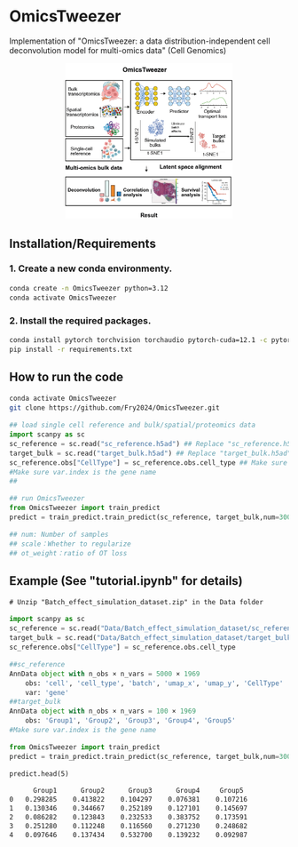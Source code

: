 # OmicsTweezer
Implementation of "OmicsTweezer: a data distribution-independent cell deconvolution model for multi-omics data" (Cell Genomics) 

<p align="center">
  <img src="./Graphical%20Abstract.png" alt="model" width="60%">
</p>

## Installation/Requirements

### 1. Create a new conda environmenty.

```bash
conda create -n OmicsTweezer python=3.12
conda activate OmicsTweezer
```

### 2. Install the required packages.
```bash
conda install pytorch torchvision torchaudio pytorch-cuda=12.1 -c pytorch -c nvidia
pip install -r requirements.txt
```

## How to run the code
```bash
conda activate OmicsTweezer
git clone https://github.com/Fry2024/OmicsTweezer.git
```
```python
## load single cell reference and bulk/spatial/proteomics data
import scanpy as sc
sc_reference = sc.read("sc_reference.h5ad") ## Replace "sc_reference.h5ad" with your file path
target_bulk = sc.read("target_bulk.h5ad") ## Replace "target_bulk.h5ad" with your file path
sc_reference.obs["CellType"] = sc_reference.obs.cell_type ## Make sure obs contains CellType
#Make sure var.index is the gene name
##
```



```python
## run OmicsTweezer
from OmicsTweezer import train_predict
predict = train_predict.train_predict(sc_reference, target_bulk,num=3000, scale=True, ot_weight=1)
```

```python
## num: Number of samples
## scale：Whether to regularize
## ot_weight：ratio of OT loss 
```


## Example (See "tutorial.ipynb" for details)
```
# Unzip "Batch_effect_simulation_dataset.zip" in the Data folder 
```

```python
import scanpy as sc
sc_reference = sc.read("Data/Batch_effect_simulation_dataset/sc_reference.h5ad")
target_bulk = sc.read("Data/Batch_effect_simulation_dataset/target_bulk.h5ad")
sc_reference.obs["CellType"] = sc_reference.obs.cell_type
```
```python
##sc_reference
AnnData object with n_obs × n_vars = 5000 × 1969
    obs: 'cell', 'cell_type', 'batch', 'umap_x', 'umap_y', 'CellType'
    var: 'gene'
##target_bulk
AnnData object with n_obs × n_vars = 100 × 1969
    obs: 'Group1', 'Group2', 'Group3', 'Group4', 'Group5'
#Make sure var.index is the gene name
```
```python
from OmicsTweezer import train_predict
predict = train_predict.train_predict(sc_reference, target_bulk,num=3000, scale=True, ot_weight=1)
```

```
predict.head(5)
```
```
      Group1	  Group2	  Group3	  Group4	 Group5
0	0.298285	0.413822	0.104297	0.076381	0.107216
1	0.130346	0.344667	0.252189	0.127101	0.145697
2	0.086282	0.123843	0.232533	0.383752	0.173591
3	0.251280	0.112248	0.116560	0.271230	0.248682
4	0.097646	0.137434	0.532700	0.139232	0.092987



